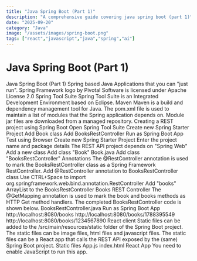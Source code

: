 ```yaml
---
title: "Java Spring Boot (Part 1)"
description: "A comprehensive guide covering java spring boot (part 1)"
date: "2025-09-20"
category: "Java"
image: "/assets/images/spring-boot.png"
tags: ["react","javascript","java","spring","ai"]
---
```


# Java Spring Boot (Part 1)

Java Spring Boot (Part 1) Spring based Java Applications that you can "just run". Spring Framework logo by Pivotal Software is licensed under Apache License 2.0 Spring Tool Suite Spring Tool Suite is an Integrated Development Environment based on Eclipse. Maven Maven is a build and dependency management tool for Java. The pom.xml file is used to maintain a list of modules that the Spring application depends on. Module jar files are downloaded from a managed repository. Creating a REST project using Spring Boot Open Spring Tool Suite Create new Spring Starter Project Add Book class Add BooksRestController Run as Spring Boot App Test using Browser Create new Spring Starter Project Enter the project name and package details The REST API project depends on "Spring Web" Add a new class Add class "Book" Book.java Add class "BooksRestController" Annotations The @RestController annotation is used to mark the BooksRestController class as a Spring Framework RestController. Add @RestController annotation to BooksRestController class Use CTRL+Space to import org.springframework.web.bind.annotation.RestController Add "books" ArrayList to the BooksRestController Books REST Controller The @GetMapping annotation is used to mark the book and books methods as HTTP Get method handlers. The completed BooksRestController code is shown below. BooksRestController.java Run as Spring Boot App http://localhost:8080/books http://localhost:8080/books/1788395549 http://localhost:8080/books/1234567890 React client Static files can be added to the /src/main/resources/static folder of the Spring Boot project. The static files can be image files, html files and javascript files. The static files can be a React app that calls the REST API exposed by the (same) Spring Boot project. Static files App.js index.html React App You need to enable JavaScript to run this app.
